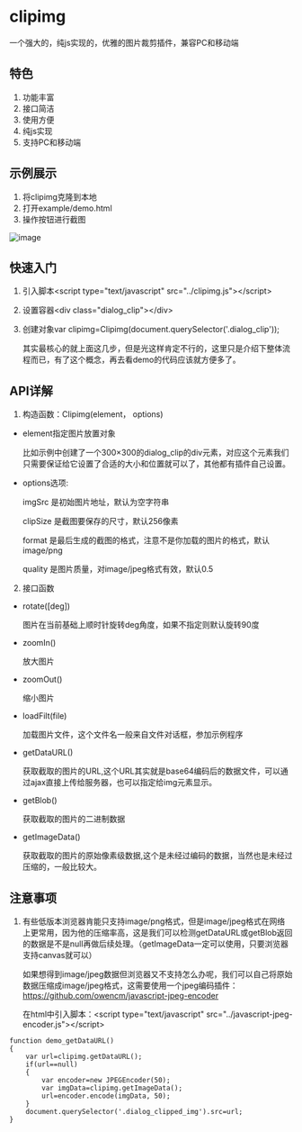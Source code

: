 # clipimg
一个强大的，纯js实现的，优雅的图片裁剪插件，兼容PC和移动端

## 特色
1. 功能丰富
2. 接口简洁
3. 使用方便
4. 纯js实现
5. 支持PC和移动端

## 示例展示
1. 将clipimg克隆到本地
2. 打开example/demo.html
3. 操作按钮进行截图

![image](https://github.com/ghking1/clipimg/raw/master/example/demo.jpg)


## 快速入门
1. 引入脚本\<script type="text/javascript" src="../clipimg.js"\>\</script\>
2. 设置容器\<div class="dialog_clip"\>\</div\>
3. 创建对象var clipimg=Clipimg(document.querySelector('.dialog_clip'));

    其实最核心的就上面这几步，但是光这样肯定不行的，这里只是介绍下整体流程而已，有了这个概念，再去看demo的代码应该就方便多了。

## API详解
1. 构造函数：Clipimg(element， options)

- element指定图片放置对象

    比如示例中创建了一个300×300的dialog_clip的div元素，对应这个元素我们只需要保证给它设置了合适的大小和位置就可以了，其他都有插件自己设置。

- options选项:

  imgSrc 是初始图片地址，默认为空字符串

  clipSize 是截图要保存的尺寸，默认256像素

  format 是最后生成的截图的格式，注意不是你加载的图片的格式，默认image/png

  quality 是图片质量，对image/jpeg格式有效，默认0.5
  
2. 接口函数

- rotate([deg])

  图片在当前基础上顺时针旋转deg角度，如果不指定则默认旋转90度
  
- zoomIn()

  放大图片
  
- zoomOut()

  缩小图片
  
- loadFilt(file)

  加载图片文件，这个文件名一般来自文件对话框，参加示例程序
  
- getDataURL()

  获取截取的图片的URL,这个URL其实就是base64编码后的数据文件，可以通过ajax直接上传给服务器，也可以指定给img元素显示。
  
- getBlob()

  获取截取的图片的二进制数据
  
- getImageData()

  获取截取的图片的原始像素级数据,这个是未经过编码的数据，当然也是未经过压缩的，一般比较大。

## 注意事项

1. 有些低版本浏览器肯能只支持image/png格式，但是image/jpeg格式在网络上更常用，因为他的压缩率高，这是我们可以检测getDataURL或getBlob返回的数据是不是null再做后续处理。（getImageData一定可以使用，只要浏览器支持canvas就可以）

    如果想得到image/jpeg数据但浏览器又不支持怎么办呢，我们可以自己将原始数据压缩成image/jpeg格式，这需要使用一个jpeg编码插件：https://github.com/owencm/javascript-jpeg-encoder

    在html中引入脚本：\<script type="text/javascript" src="../javascript-jpeg-encoder.js"\>\</script\>
    

```
function demo_getDataURL()
{
    var url=clipimg.getDataURL();
    if(url==null)
    {
        var encoder=new JPEGEncoder(50);
        var imgData=clipimg.getImageData();
        url=encoder.encode(imgData, 50);
    }
    document.querySelector('.dialog_clipped_img').src=url;
}
```

